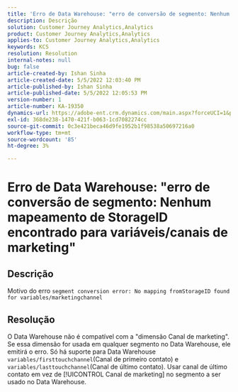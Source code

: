 ```yaml
---
title: 'Erro de Data Warehouse: "erro de conversão de segmento: Nenhum mapeamento de StorageID encontrado para variáveis/canal de marketing"'
description: Descrição
solution: Customer Journey Analytics,Analytics
product: Customer Journey Analytics,Analytics
applies-to: Customer Journey Analytics,Analytics
keywords: KCS
resolution: Resolution
internal-notes: null
bug: false
article-created-by: Ishan Sinha
article-created-date: 5/5/2022 12:03:40 PM
article-published-by: Ishan Sinha
article-published-date: 5/5/2022 12:05:53 PM
version-number: 1
article-number: KA-19350
dynamics-url: https://adobe-ent.crm.dynamics.com/main.aspx?forceUCI=1&pagetype=entityrecord&etn=knowledgearticle&id=6b3d8862-6bcc-ec11-a7b5-6045bd00db25
exl-id: 368de238-1470-421f-b063-1cd7082274cc
source-git-commit: 0c3e421beca46d9fe1952b1f98538a50697216a0
workflow-type: tm+mt
source-wordcount: '85'
ht-degree: 3%

---
```


# Erro de Data Warehouse: &quot;erro de conversão de segmento: Nenhum mapeamento de StorageID encontrado para variáveis/canais de marketing&quot;

## Descrição

Motivo do erro `segment conversion error: No mapping fromStorageID found for variables/marketingchannel`

## Resolução


O Data Warehouse não é compatível com a &quot;dimensão Canal de marketing&quot;. Se essa dimensão for usada em qualquer segmento no Data Warehouse, ele emitirá o erro. Só há suporte para Data Warehouse `variables/firsttouchchannel`(Canal de primeiro contato) e `variables/lasttouchchannel`(Canal de último contato). Usar canal de último contato em vez de [!UICONTROL Canal de marketing] no segmento a ser usado no Data Warehouse.
